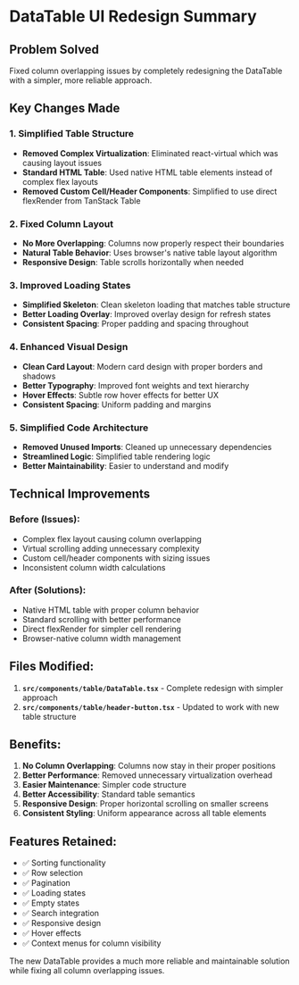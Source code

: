 # DataTable UI Redesign Summary

## Problem Solved
Fixed column overlapping issues by completely redesigning the DataTable with a simpler, more reliable approach.

## Key Changes Made

### 1. **Simplified Table Structure**
- **Removed Complex Virtualization**: Eliminated react-virtual which was causing layout issues
- **Standard HTML Table**: Used native HTML table elements instead of complex flex layouts
- **Removed Custom Cell/Header Components**: Simplified to use direct flexRender from TanStack Table

### 2. **Fixed Column Layout**
- **No More Overlapping**: Columns now properly respect their boundaries
- **Natural Table Behavior**: Uses browser's native table layout algorithm
- **Responsive Design**: Table scrolls horizontally when needed

### 3. **Improved Loading States**
- **Simplified Skeleton**: Clean skeleton loading that matches table structure
- **Better Loading Overlay**: Improved overlay design for refresh states
- **Consistent Spacing**: Proper padding and spacing throughout

### 4. **Enhanced Visual Design**
- **Clean Card Layout**: Modern card design with proper borders and shadows
- **Better Typography**: Improved font weights and text hierarchy
- **Hover Effects**: Subtle row hover effects for better UX
- **Consistent Spacing**: Uniform padding and margins

### 5. **Simplified Code Architecture**
- **Removed Unused Imports**: Cleaned up unnecessary dependencies
- **Streamlined Logic**: Simplified table rendering logic
- **Better Maintainability**: Easier to understand and modify

## Technical Improvements

### Before (Issues):
- Complex flex layout causing column overlapping
- Virtual scrolling adding unnecessary complexity
- Custom cell/header components with sizing issues
- Inconsistent column width calculations

### After (Solutions):
- Native HTML table with proper column behavior
- Standard scrolling with better performance
- Direct flexRender for simpler cell rendering
- Browser-native column width management

## Files Modified:
1. **`src/components/table/DataTable.tsx`** - Complete redesign with simpler approach
2. **`src/components/table/header-button.tsx`** - Updated to work with new table structure

## Benefits:
1. **No Column Overlapping**: Columns now stay in their proper positions
2. **Better Performance**: Removed unnecessary virtualization overhead
3. **Easier Maintenance**: Simpler code structure
4. **Better Accessibility**: Standard table semantics
5. **Responsive Design**: Proper horizontal scrolling on smaller screens
6. **Consistent Styling**: Uniform appearance across all table elements

## Features Retained:
- ✅ Sorting functionality
- ✅ Row selection
- ✅ Pagination
- ✅ Loading states
- ✅ Empty states
- ✅ Search integration
- ✅ Responsive design
- ✅ Hover effects
- ✅ Context menus for column visibility

The new DataTable provides a much more reliable and maintainable solution while fixing all column overlapping issues.